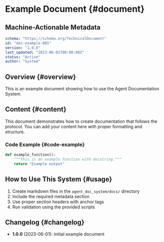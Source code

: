 # Example Document {#document}

## Machine-Actionable Metadata

```yaml
schema: "https://schema.org/TechnicalDocument"
id: "doc-example-001"
version: "1.0.0"
last_updated: "2023-06-01T00:00:00Z"
status: "Active"
author: "System"
```

## Overview {#overview}

This is an example document showing how to use the Agent Documentation System.

## Content {#content}

This document demonstrates how to create documentation that follows the protocol.
You can add your content here with proper formatting and structure.

### Code Example {#code-example}

```python
def example_function():
    """This is an example function with docstring."""
    return "Example output"
```

## How to Use This System {#usage}

1. Create markdown files in the `agent_doc_system/docs/` directory
2. Include the required metadata section
3. Use proper section headers with anchor tags
4. Run validation using the provided scripts

## Changelog {#changelog}

- **1.0.0** (2023-06-01): Initial example document 